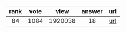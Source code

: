 
| rank | vote | view | answer | url |
|:-:|:-:|:-:|:-:|:-:|
|84|1084|1920038|18| [url](http://stackoverflow.com/questions/627435/how-do-i-remove-an-element-from-a-list-by-index-in-python) |
